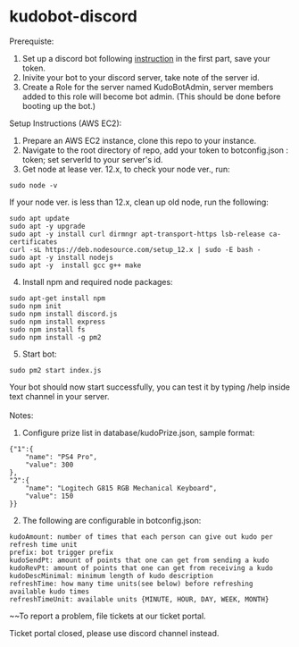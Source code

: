 # kudobot-discord
Prerequiste:
1. Set up a discord bot following <a href="https://discordpy.readthedocs.io/en/latest/discord.html">instruction</a> in the first part, save your token.
2. Inivite your bot to your discord server, take note of the server id.
3. Create a Role for the server named KudoBotAdmin, server members added to this role will become bot admin. (This should be done before booting up the bot.)

Setup Instructions (AWS EC2):
1. Prepare an AWS EC2 instance, clone this repo to your instance.
2. Navigate to the root directory of repo, add your token to botconfig.json : token; set serverId to your server's id.
3. Get node at lease ver. 12.x, to check your node ver., run:
```
sudo node -v
```
If your node ver. is less than 12.x, clean up old node, run the following:
```
sudo apt update
sudo apt -y upgrade
sudo apt -y install curl dirmngr apt-transport-https lsb-release ca-certificates
curl -sL https://deb.nodesource.com/setup_12.x | sudo -E bash -
sudo apt -y install nodejs
sudo apt -y  install gcc g++ make
```
4. Install npm and required node packages:
```
sudo apt-get install npm
sudo npm init
sudo npm install discord.js
sudo npm install express
sudo npm install fs
sudo npm install -g pm2
```
5. Start bot:
```
sudo pm2 start index.js
```
Your bot should now start successfully, you can test it by typing /help inside text channel in your server. <br />
<br />
Notes:
1. Configure prize list in database/kudoPrize.json, sample format:
```
{"1":{
    "name": "PS4 Pro",
    "value": 300
},
"2":{
    "name": "Logitech G815 RGB Mechanical Keyboard",
    "value": 150
}}
```
2. The following are configurable in botconfig.json:
```
kudoAmount: number of times that each person can give out kudo per refresh time unit
prefix: bot trigger prefix
kudoSendPt: amount of points that one can get from sending a kudo
kudoRevPt: amount of points that one can get from receiving a kudo
kudoDescMinimal: minimum length of kudo description
refreshTime: how many time units(see below) before refreshing available kudo times
refreshTimeUnit: available units {MINUTE, HOUR, DAY, WEEK, MONTH}
```
~~To report a problem, file tickets at our ticket portal.

Ticket portal closed, please use discord channel instead.
